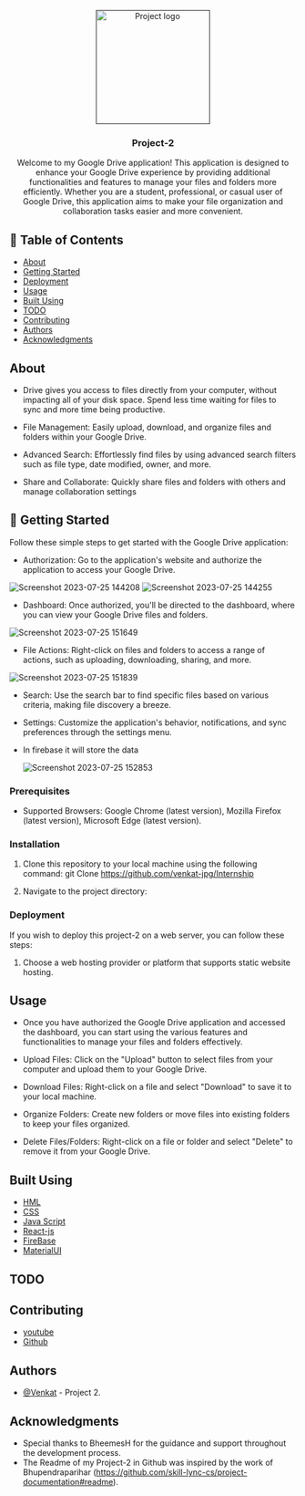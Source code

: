 <p align="center">
  <a href="" rel="noopener">
    <img width=200px height=200px src="https://tse3.mm.bing.net/th?id=OIP.1om7KvIn8q4gtAD-YXfD6AHaHA&pid=Api&P=0&h=180" alt="Project logo">
  </a>
</p>
<h3 align="center">Project-2</h3>
<div align="center">
 
</div>

<p align="center">  Welcome to my Google Drive application! This application is designed to enhance your Google Drive experience by providing additional functionalities and features to manage your files and folders more efficiently. Whether you are a student, professional, or casual user of Google Drive, this application aims to make your file organization and collaboration tasks easier and more convenient.
    <br> 
</p>

## 📝 Table of Contents
- [About](#about)
- [Getting Started](#getting_started)
- [Deployment](#deployment)
- [Usage](#usage)
- [Built Using](#built_using)
- [TODO](../TODO.md)
- [Contributing](../CONTRIBUTING.md)
- [Authors](#authors)
- [Acknowledgments](#acknowledgement)

##  About <a name = "about"></a>
- Drive gives you access to files directly from your computer, without impacting all of your disk space. Spend less time waiting for files to   sync and more time being productive.
- File Management: Easily upload, download, and organize files and folders within your Google Drive.

- Advanced Search: Effortlessly find files by using advanced search filters such as file type, date modified, owner, and more.

- Share and Collaborate: Quickly share files and folders with others and manage collaboration settings

## 🏁 Getting Started <a name="getting_started"></a>

Follow these simple steps to get started with the Google Drive application:

- Authorization: Go to the application's website and authorize the application to access your Google Drive.

![Screenshot 2023-07-25 144208](https://github.com/venkat-jpg/Internship/assets/128593769/2bc98af1-0aaa-41e6-892e-e409ef6d95a9)
![Screenshot 2023-07-25 144255](https://github.com/venkat-jpg/Internship/assets/128593769/45e412ff-b790-4edf-8399-82d0eb709508)


- Dashboard: Once authorized, you'll be directed to the dashboard, where you can view your Google Drive files and folders.

![Screenshot 2023-07-25 151649](https://github.com/venkat-jpg/Internship/assets/128593769/88bc9761-9ae9-4fdc-8c2f-f8016fbcc2fa)

- File Actions: Right-click on files and folders to access a range of actions, such as uploading, downloading, sharing, and more.

![Screenshot 2023-07-25 151839](https://github.com/venkat-jpg/Internship/assets/128593769/fb9eb3b0-87fe-4b38-b692-f716ae1ac5d0)


- Search: Use the search bar to find specific files based on various criteria, making file discovery a breeze.

- Settings: Customize the application's behavior, notifications, and sync preferences through the settings menu.

- In firebase it will store the data

  ![Screenshot 2023-07-25 152853](https://github.com/venkat-jpg/Internship/assets/128593769/7c032653-4afc-4d37-b95f-007bf6697c2e)


### Prerequisites

- Supported Browsers: Google Chrome (latest version), Mozilla Firefox (latest version), Microsoft Edge (latest version).

### Installation

1. Clone this repository to your local machine using the following command:
git Clone https://github.com/venkat-jpg/Internship

2. Navigate to the project directory:


### Deployment

If you wish to deploy this project-2 on a web server, you can follow these steps:

1. Choose a web hosting provider or platform that supports static website hosting.


## Usage <a name="usage"></a>
- Once you have authorized the Google Drive application and accessed the dashboard, you can start using the various features and functionalities to manage your files and folders effectively.
- Upload Files: Click on the "Upload" button to select files from your computer and upload them to your Google Drive.

- Download Files: Right-click on a file and select "Download" to save it to your local machine.

- Organize Folders: Create new folders or move files into existing folders to keep your files organized.

- Delete Files/Folders: Right-click on a file or folder and select "Delete" to remove it from your Google Drive.


## Built Using <a name="built_using"></a>

- [HML](https://code.visualstudio.com/download)
- [CSS](https://code.visualstudio.com/download)
- [Java Script](https://code.visualstudio.com/download)
- [React-js](https://code.visualstudio.com/download)
- [FireBase](https://console.firebase.google.com/u/0/project/drive-clone-38a94/overview)
- [MaterialUI](https://mui.com/material-ui/material-icons/?query=app&selected=Apps)

## TODO

## Contributing

- [youtube](https://www.youtube.com/watch?v=0YFrGy_mzjY&t=5925s)
- [Github](https://github.com/skill-lync-cs/project-documentation#readme)

## Authors <a name="authors"></a>

- [@Venkat](https://github.com/venkat-jpg) - Project 2.

## Acknowledgments <a name="acknowledgement"></a>

- Special thanks to BheemesH for the guidance and support throughout the development process.
- The Readme of my Project-2 in Github was inspired by the work of Bhupendraparihar (https://github.com/skill-lync-cs/project-documentation#readme).


